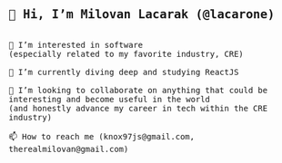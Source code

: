 
<!--- old version
- 👋 Hi, I’m Milovan Lacarak (@lacarone)
- 👀 I’m interested in software (especially related to my favorite industry, CRE)
- 🌱 I’m currently diving deep and learning about ReactJS
- 💞️ I’m looking to collaborate on anything that could be interesting and become useful in the world (and honestly advance my career in tech within the CRE industry)
- 📫 How to reach me (knox97js@gmail.com, therealmilovan@gmail.com)
--->

<!---
lacarone/lacarone is a ✨ special ✨ repository because its `README.md` (this file) appears on your GitHub profile.
You can click the Preview link to take a look at your changes.
--->



  
  
  <samp>
  <h2>👋 Hi, I’m Milovan Lacarak (@lacarone)</h2>
    <br>👀 I’m interested in software <br>(especially related to my favorite industry, CRE)
    <br><br>🌱 I’m currently diving deep and studying ReactJS
    <br><br>💞️ I’m looking to collaborate on anything that could be interesting and become useful in the world <br>(and honestly advance my career in tech within the CRE industry)
    <br><br>📫 How to reach me (knox97js@gmail.com, therealmilovan@gmail.com)
  </samp>
  
  
